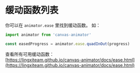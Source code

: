 # 缓动函数列表

你可以在 `animator.ease` 里找到缓动函数。
如：

```javascript
import animator from 'canvas-animator'

const easedProgress = animator.ease.quadInOut(progress)

```

查看所有可用缓动函数：  
[https://lingxiteam.github.io/canvas-animator/docs/ease.html](https://lingxiteam.github.io/canvas-animator/docs/ease.html)
